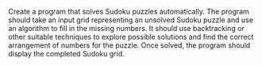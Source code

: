 Create a program that solves Sudoku
puzzles automatically. The program
should take an input grid representing
an unsolved Sudoku puzzle and use an
algorithm to fill in the missing numbers.
It should use backtracking or other
suitable techniques to explore possible
solutions and find the correct
arrangement of numbers for the puzzle.
Once solved, the program should
display the completed Sudoku grid.
